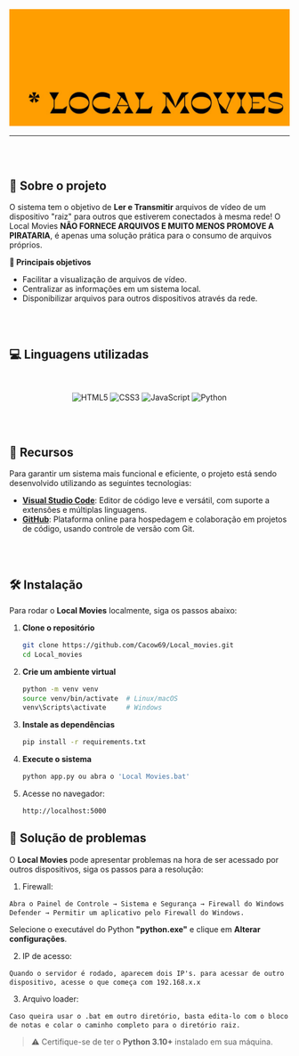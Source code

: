 <img src="src/static/img/logo.jpg" alt="logo">
<hr>

<br>
<br>

## **🤔 Sobre o projeto**
O sistema tem o objetivo de **Ler e Transmitir** arquivos de vídeo de um dispositivo "raiz" para outros que estiverem conectados à mesma rede! 
O Local Movies **NÃO FORNECE ARQUIVOS E MUITO MENOS PROMOVE A PIRATARIA**, é apenas uma solução prática para o consumo de arquivos próprios.

 **🎯 Principais objetivos**
- Facilitar a visualização de arquivos de vídeo. 
- Centralizar as informações em um sistema local.
- Disponibilizar arquivos para outros dispositivos através da rede.  


<br> 
<br>


## **💻 Linguagens utilizadas**

<br>

<p align="center">
      <img src="https://img.shields.io/badge/HTML5-E34F26?style=for-the-badge&logo=html5&logoColor=white" alt="HTML5"/>
      <img src="https://img.shields.io/badge/CSS3-1572B6?style=for-the-badge&logo=css3&logoColor=white" alt="CSS3"/>
      <img src="https://img.shields.io/badge/JavaScript-F7DF1E?style=for-the-badge&logo=javascript&logoColor=black" alt="JavaScript"/>
      <img src="https://img.shields.io/badge/Python-3776AB?style=for-the-badge&logo=python&logoColor=white" alt="Python"/>
</p>

<br>
<br>


## **🚀 Recursos**

Para garantir um sistema mais funcional e eficiente, o projeto está sendo desenvolvido utilizando as seguintes tecnologias:

- **[Visual Studio Code](https://code.visualstudio.com/)**: Editor de código leve e versátil, com suporte a extensões e múltiplas linguagens.
- **[GitHub](https://github.com/)**: Plataforma online para hospedagem e colaboração em projetos de código, usando controle de versão com Git.

<br>
<br>

## 🛠️ Instalação

Para rodar o **Local Movies** localmente, siga os passos abaixo:

1. **Clone o repositório**
   ```bash
   git clone https://github.com/Cacow69/Local_movies.git
   cd Local_movies
   ```

2. **Crie um ambiente virtual**
   ```bash
   python -m venv venv
   source venv/bin/activate  # Linux/macOS
   venv\Scripts\activate     # Windows
   ```

3. **Instale as dependências**
   ```bash
   pip install -r requirements.txt
   ```

4. **Execute o sistema**
   ```bash
   python app.py ou abra o 'Local Movies.bat'
   ```

5. Acesse no navegador:
   ```
   http://localhost:5000
   ```

## 📢 Solução de problemas

O **Local Movies** pode apresentar problemas na hora de ser acessado por outros dispositivos,
siga os passos para a resolução:

1. Firewall:
```
Abra o Painel de Controle → Sistema e Segurança → Firewall do Windows Defender → Permitir um aplicativo pelo Firewall do Windows.
```
Selecione o executável do Python **"python.exe"** e clique em **Alterar configurações**.

2. IP de acesso:
```
Quando o servidor é rodado, aparecem dois IP's. para acessar de outro dispositivo, acesse o que começa com 192.168.x.x
```

3. Arquivo loader:
```
Caso queira usar o .bat em outro diretório, basta edita-lo com o bloco de notas e colar o caminho completo para o diretório raiz.
```



> ⚠️ Certifique-se de ter o **Python 3.10+** instalado em sua máquina.

<br>
<br>

